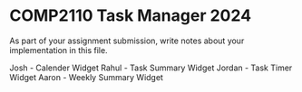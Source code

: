 # COMP2110 Task Manager 2024

As part of your assignment submission, write notes about your implementation
in this file.

Josh - Calender Widget
Rahul - Task Summary Widget
Jordan - Task Timer Widget
Aaron - Weekly Summary Widget